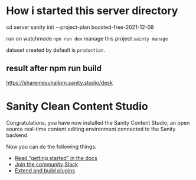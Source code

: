 # How i started this server directory

cd server
sanity init --project-plan boosted-free-2021-12-08

run on watchmode `npm run dev`
manage this project `sainty manage` 

dataset created by default is `production`.

## result after npm run build
https://sharemesuhailpm.sanity.studio/desk

# Sanity Clean Content Studio

Congratulations, you have now installed the Sanity Content Studio, an open source real-time content editing environment connected to the Sanity backend.

Now you can do the following things:

- [Read “getting started” in the docs](https://www.sanity.io/docs/introduction/getting-started?utm_source=readme)
- [Join the community Slack](https://slack.sanity.io/?utm_source=readme)
- [Extend and build plugins](https://www.sanity.io/docs/content-studio/extending?utm_source=readme)
